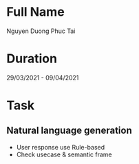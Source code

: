 # Full Name
Nguyen Duong Phuc Tai

# Duration
29/03/2021 - 09/04/2021

# Task

## Natural language generation

* User response use Rule-based
* Check usecase & semantic frame
